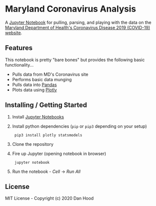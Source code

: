 # Maryland Coronavirus Analysis

A [Jupyter Notebook](https://jupyter.org/) for pulling, parsing, and playing with the data on the [Maryland Department of Health's Coronavirus Disease 2019 (COVID-19) website](https://coronavirus.maryland.gov/).


## Features

This notebook is pretty "bare bones" but provides the following basic functionality...

* Pulls data from MD's Coronavirus site
* Performs basic data munging
* Pulls data into [Pandas](https://pandas.pydata.org/)
* Plots data using [Plotly](https://plotly.com/)


## Installing / Getting Started

1. Install [Jupyter Notebooks](https://jupyter.org/)
   
2. Install python dependencies (`pip` or `pip3` depending on your setup)

        pip3 install plotly statsmodels

3. Clone the repository

4. Fire up Jupyter (opening notebook in browser)

        jupyter notebook

5. Run the notebook - *Cell* → *Run All*


## License

MIT License - Copyright (c) 2020 Dan Hood

